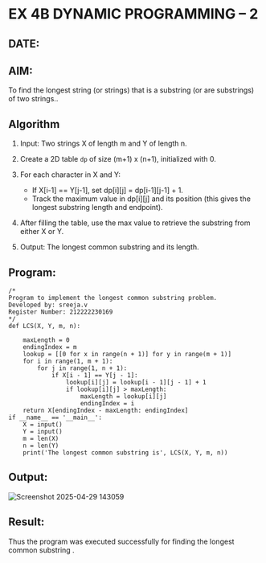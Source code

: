 # EX 4B DYNAMIC PROGRAMMING – 2
## DATE:
## AIM:
To find the longest string (or strings) that is a substring (or are substrings) of two strings..

## Algorithm
1. Input: Two strings X of length m and Y of length n.

2. Create a 2D table `dp` of size (m+1) x (n+1), initialized with 0.

3. For each character in X and Y:
   - If X[i-1] == Y[j-1], set dp[i][j] = dp[i-1][j-1] + 1.
   - Track the maximum value in dp[i][j] and its position (this gives the longest substring length and endpoint).

4. After filling the table, use the max value to retrieve the substring from either X or Y.

5. Output: The longest common substring and its length.
   

## Program:
```
/*
Program to implement the longest common substring problem.
Developed by: sreeja.v
Register Number: 212222230169 
*/
def LCS(X, Y, m, n):
 
    maxLength = 0          
    endingIndex = m        
    lookup = [[0 for x in range(n + 1)] for y in range(m + 1)]
    for i in range(1, m + 1):
        for j in range(1, n + 1):
            if X[i - 1] == Y[j - 1]:
                lookup[i][j] = lookup[i - 1][j - 1] + 1
                if lookup[i][j] > maxLength:
                    maxLength = lookup[i][j]
                    endingIndex = i
    return X[endingIndex - maxLength: endingIndex]
if __name__ == '__main__':
    X = input()
    Y = input()
    m = len(X)
    n = len(Y)
    print('The longest common substring is', LCS(X, Y, m, n))

```

## Output:
![Screenshot 2025-04-29 143059](https://github.com/user-attachments/assets/90d31491-2152-48bf-b055-38e1b374d224)



## Result:
Thus the program was executed successfully for finding the longest common substring .
